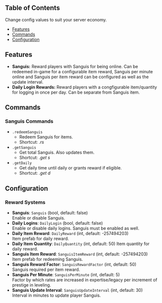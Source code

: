 ## Table of Contents

Change config values to suit your server economy.

- [Features](#features)
- [Commands](#commands)
- [Configuration](#configuration)

## Features

- **Sanguis:** Reward players with Sanguis for being online. Can be redeemed in-game for a configurable item reward, Sanguis per minute online and Sanguis per item reward can be configured as well as the update interval.
- **Daily Login Rewards:** Reward players with a congfigurable item/quantity for logging in once per day. Can be separate from Sanguis item.

## Commands

### Sanguis Commands
- `.redeemSanguis`
  - Redeem Sanguis for items.
  - Shortcut: *.rs*
- `.getSanguis`
  - Get total Sanguis. Also updates them.
  - Shortcut: *.get s*
- `.getDaily`  - Get daily time until daily or grants reward if eligible.
  - Shortcut: *.get d*
 
## Configuration

### Reward Systems
- **Sanguis**: `Sanguis` (bool, default: false)  
  Enable or disable Sanguis.
- **Daily Logins**: `DailyLogin` (bool, default: false)  
  Enable or disable daily logins. Sanguis must be enabled as well.
- **Daily Item Reward**: `DailyReward` (int, default: -257494203)  
  Item prefab for daily reward.
- **Daily Item Quantity**: `DailyQuantity` (int, default: 50)
  Item quantity for daily reward.
- **Sanguis Item Reward**: `SanguisItemReward` (int, default: -257494203)  
  Item prefab for redeeming Sanguis.
- **Sanguis Reward Factor**: `SanguisRewardFactor` (int, default: 50)  
  Sanguis required per item reward.
- **Sanguis Per Minute**: `SanguisPerMinute` (int, default: 5)  
  Factor by which rates are increased in expertise/legacy per increment of prestige in leveling.
- **Sanguis Update Interval**: `SanguisUpdateInterval` (int, default: 30)  
  Interval in minutes to update player Sanguis.

